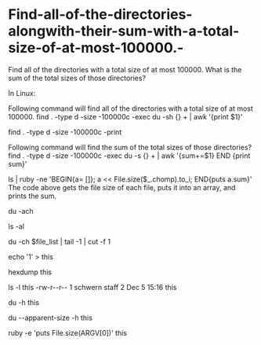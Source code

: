 # Find-all-of-the-directories-alongwith-their-sum-with-a-total-size-of-at-most-100000.-
Find all of the directories with a total size of at most 100000. What is the sum of the total sizes of those directories?

In Linux: 

Following command will find all of the directories with a total size of at most 100000. 
find . -type d -size -100000c -exec du -sh {} + | awk '{print $1}'

find . -type d -size -100000c -print


Following command will find the sum of the total sizes of those directories?
find . -type d -size -100000c -exec du -s {} + | awk '{sum+=$1} END {print sum}'

ls | ruby -ne 'BEGIN{a= []}; a <<  File.size($_.chomp).to_i; END{puts a.sum}'
The code above gets the file size of each file, puts it into an array, and prints the sum.

du -ach

ls -al

du -ch $file_list | tail -1 | cut -f 1


echo '1' > this

hexdump this

ls -l this
-rw-r--r-- 1 schwern staff 2 Dec  5 15:16 this

du -h this

du --apparent-size -h this

ruby -e 'puts File.size(ARGV[0])' this
